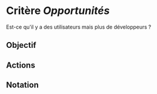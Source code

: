 # Critère *Opportunités*
Est-ce qu'il y a des utilisateurs mais plus de développeurs ?

## Objectif


## Actions


## Notation